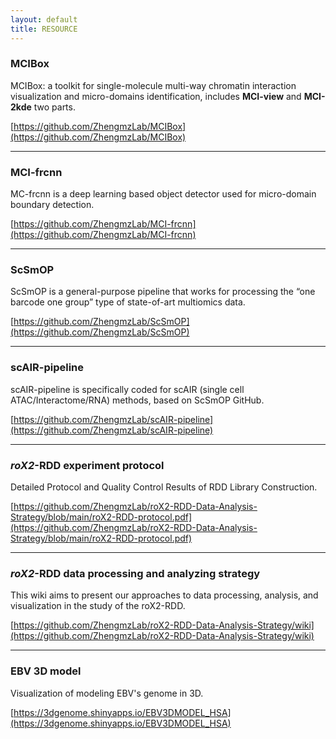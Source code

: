 ```yaml
---
layout: default
title: RESOURCE
---
```


### MCIBox
MCIBox: a toolkit for single-molecule multi-way chromatin interaction visualization and micro-domains identification, includes **MCI-view** and **MCI-2kde** two parts.

[https://github.com/ZhengmzLab/MCIBox](https://github.com/ZhengmzLab/MCIBox)

---

### MCI-frcnn
MC-frcnn is a deep learning based object detector used for micro-domain boundary detection.

[https://github.com/ZhengmzLab/MCI-frcnn](https://github.com/ZhengmzLab/MCI-frcnn)

---

### ScSmOP
ScSmOP is a general-purpose pipeline that works for processing the “one barcode one group” type of state-of-art multiomics data.

[https://github.com/ZhengmzLab/ScSmOP](https://github.com/ZhengmzLab/ScSmOP)

---

### scAIR-pipeline
scAIR-pipeline is specifically coded for scAIR (single cell ATAC/Interactome/RNA) methods, based on ScSmOP GitHub.

[https://github.com/ZhengmzLab/scAIR-pipeline](https://github.com/ZhengmzLab/scAIR-pipeline)

---

### *roX2*-RDD experiment protocol
Detailed Protocol and Quality Control Results of RDD Library Construction.

[https://github.com/ZhengmzLab/roX2-RDD-Data-Analysis-Strategy/blob/main/roX2-RDD-protocol.pdf](https://github.com/ZhengmzLab/roX2-RDD-Data-Analysis-Strategy/blob/main/roX2-RDD-protocol.pdf)

---

### *roX2*-RDD data processing and analyzing strategy
This wiki aims to present our approaches to data processing, analysis, and visualization in the study of the roX2-RDD.

[https://github.com/ZhengmzLab/roX2-RDD-Data-Analysis-Strategy/wiki](https://github.com/ZhengmzLab/roX2-RDD-Data-Analysis-Strategy/wiki)

---

### EBV 3D model
Visualization of modeling EBV's genome in 3D.

[https://3dgenome.shinyapps.io/EBV3DMODEL_HSA](https://3dgenome.shinyapps.io/EBV3DMODEL_HSA)
